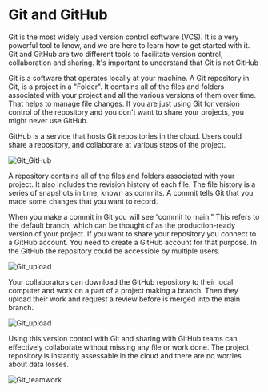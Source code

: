 # Git and GitHub

Git is the most widely used version control software (VCS). It is a very powerful tool to know, and we are here to learn how to get started with it. 
Git and GitHub are two different tools to facilitate version control, collaboration and sharing. It's important to understand that Git is not GitHub

Git is a software that operates locally at your machine. 
A Git repository in Git, is a project in a "Folder". It contains all of the files and folders associated with your project and all the various versions of them over time. That helps to manage file changes. If you are just using Git for version control of the repository and you don't want to share your projects, you might never use GitHub.

GitHub is a service that hosts Git repositories in the cloud. Users could share a repository, and collaborate at various steps of the project.

![Git_GitHub](./fig/image_1.png)



A repository contains all of the files and folders associated with your project. It also includes the revision history of each file. The file history is a series of snapshots in time, known as commits. A commit tells Git that you made some changes that you want to record.

When you make a commit in Git you will see “commit to main.” This refers to the default branch, which can be thought of as the production-ready version of your project.
If you want to share your repository you connect to a GitHub account. You need to create a GitHub account for that purpose. In the GitHub the repository could be accessible by multiple users.

![Git_upload](./fig/git_checkout.png)

Your collaborators can download the GitHub repository to their local computer and work on a part of a project making a branch. Then they upload their work and request a review before is merged into the main branch.

![Git_upload](./fig/image_3.png)

Using this version control with Git and sharing with GitHub teams can effectively collaborate without missing any file or work done. The project repository is instantly assessable in the cloud and there are no worries about data losses.

![Git_teamwork](./fig/image_4.png)
